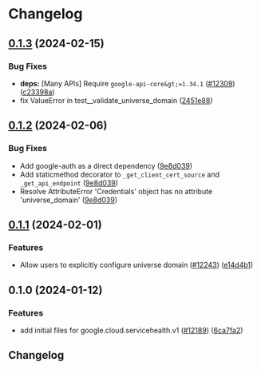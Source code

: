 # Changelog

## [0.1.3](https://github.com/googleapis/google-cloud-python/compare/google-cloud-servicehealth-v0.1.2...google-cloud-servicehealth-v0.1.3) (2024-02-15)


### Bug Fixes

* **deps:** [Many APIs] Require `google-api-core&gt;=1.34.1` ([#12309](https://github.com/googleapis/google-cloud-python/issues/12309)) ([c23398a](https://github.com/googleapis/google-cloud-python/commit/c23398a48d23d48e7f96971dd504ff184841666b))
* fix ValueError in test__validate_universe_domain ([2451e88](https://github.com/googleapis/google-cloud-python/commit/2451e88f302bc582b3f6d01a6ec6aceba7646252))

## [0.1.2](https://github.com/googleapis/google-cloud-python/compare/google-cloud-servicehealth-v0.1.1...google-cloud-servicehealth-v0.1.2) (2024-02-06)


### Bug Fixes

* Add google-auth as a direct dependency ([9e8d039](https://github.com/googleapis/google-cloud-python/commit/9e8d0399c488cb5125d3144ad4a8e25794c123fb))
* Add staticmethod decorator to `_get_client_cert_source` and `_get_api_endpoint` ([9e8d039](https://github.com/googleapis/google-cloud-python/commit/9e8d0399c488cb5125d3144ad4a8e25794c123fb))
* Resolve AttributeError 'Credentials' object has no attribute 'universe_domain' ([9e8d039](https://github.com/googleapis/google-cloud-python/commit/9e8d0399c488cb5125d3144ad4a8e25794c123fb))

## [0.1.1](https://github.com/googleapis/google-cloud-python/compare/google-cloud-servicehealth-v0.1.0...google-cloud-servicehealth-v0.1.1) (2024-02-01)


### Features

* Allow users to explicitly configure universe domain ([#12243](https://github.com/googleapis/google-cloud-python/issues/12243)) ([e14d4b1](https://github.com/googleapis/google-cloud-python/commit/e14d4b13a883876a420c498a044dc34ea5122629))

## 0.1.0 (2024-01-12)


### Features

* add initial files for google.cloud.servicehealth.v1 ([#12189](https://github.com/googleapis/google-cloud-python/issues/12189)) ([6ca7fa2](https://github.com/googleapis/google-cloud-python/commit/6ca7fa209b79f57fce901e049bf2251b2b41e9c1))

## Changelog
